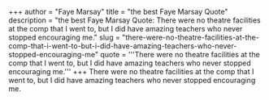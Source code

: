 +++
author = "Faye Marsay"
title = "the best Faye Marsay Quote"
description = "the best Faye Marsay Quote: There were no theatre facilities at the comp that I went to, but I did have amazing teachers who never stopped encouraging me."
slug = "there-were-no-theatre-facilities-at-the-comp-that-i-went-to-but-i-did-have-amazing-teachers-who-never-stopped-encouraging-me"
quote = '''There were no theatre facilities at the comp that I went to, but I did have amazing teachers who never stopped encouraging me.'''
+++
There were no theatre facilities at the comp that I went to, but I did have amazing teachers who never stopped encouraging me.

